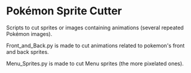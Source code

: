 # Pokémon Sprite Cutter
Scripts to cut sprites or images containing animations (several repeated Pokémon images).

Front_and_Back.py is made to cut animations related to pokemon's front and back sprites.

Menu_Sprites.py is made to cut Menu sprites (the more pixelated ones).
